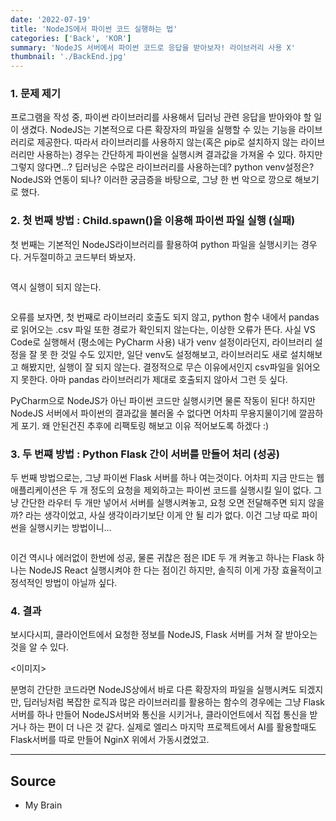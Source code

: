 ```yaml
---
date: '2022-07-19'
title: 'NodeJS에서 파이썬 코드 실행하는 법'
categories: ['Back', 'KOR']
summary: 'NodeJS 서버에서 파이썬 코드로 응답을 받아보자! 라이브러리 사용 X'
thumbnail: './BackEnd.jpg'
---
```


### 1. 문제 제기

프로그램을 작성 중, 파이썬 라이브러리를 사용해서 딥러닝 관련 응답을 받아와야 할 일이 생겼다.
NodeJS는 기본적으로 다른 확장자의 파일을 실행할 수 있는 기능을 라이브러리로 제공한다.
따라서 라이브러리를 사용하지 않는(혹은 pip로 설치하지 않는 라이브러리만 사용하는) 경우는 간단하게 파이썬을 실행시켜 결과값을
가져올 수 있다. 
하지만 그렇지 않다면...? 딥러닝은 수많은 라이브러리를 사용하는데? python venv설정은? NodeJS와 연동이 되나?
이러한 궁금증을 바탕으로, 그냥 한 번 악으로 깡으로 해보기로 했다. 

### 2. 첫 번째 방법 : Child.spawn()을 이용해 파이썬 파일 실행 (실패)

첫 번째는 기본적인 NodeJS라이브러리를 활용하여 python 파일을 실행시키는 경우다. 거두절미하고 코드부터 봐보자.

```

```

역시 실행이 되지 않는다.

```

```

오류를 보자면, 첫 번째로 라이브러리 호출도 되지 않고, python 함수 내에서 pandas로 읽어오는 .csv 파일 또한
경로가 확인되지 않는다는, 이상한 오류가 뜬다. 사실 VS Code로 실행해서 (평소에는 PyCharm 사용) 내가 venv 설정이라던지,
라이브러리 설정을 잘 못 한 것일 수도 있지만, 일단 venv도 설정해보고, 라이브러리도 새로 설치해보고 해봤지만, 실행이 잘 되지 않는다.
결정적으로 무슨 이유에서인지 csv파일을 읽어오지 못한다. 아마 pandas 라이브러리가 제대로 호출되지 않아서 그런 듯 싶다.

PyCharm으로 NodeJS가 아닌 파이썬 코드만 실행시키면 물론 작동이 된다! 하지만 NodeJS 서버에서 파이썬의 결과값을 불러올 수 없다면 어차피
무용지물이기에 깔끔하게 포기. 왜 안된건진 추후에 리팩토링 해보고 이유 적어보도록 하겠다 :)

### 3. 두 번쨰 방법 : Python Flask 간이 서버를 만들어 처리 (성공)

두 번째 방법으로는, 그냥 파이썬 Flask 서버를 하나 여는것이다. 어차피 지금 만드는 웹 애플리케이션은 두 개 정도의 요청을 제외하고는
파이썬 코드를 실행시킬 일이 없다. 그냥 간단한 라우터 두 개만 넣어서 서버를 실행시켜놓고, 요청 오면 전달해주면 되지 않을까? 라는 생각이었고,
사실 생각이라기보단 이게 안 될 리가 없다. 이건 그냥 따로 파이썬을 실행시키는 방법이니...

```

```

이건 역시나 에러없이 한번에 성공, 물론 귀찮은 점은 IDE 두 개 켜놓고 하나는 Flask 하나는 NodeJS React 실행시켜야 한 다는 점이긴 하지만,
솔직히 이게 가장 효율적이고 정석적인 방법이 아닐까 싶다.

### 4. 결과

보시다시피, 클라이언트에서 요청한 정보를 NodeJS, Flask 서버를 거쳐 잘 받아오는것을 알 수 있다.

<이미지>

분명히 간단한 코드라면 NodeJS상에서 바로 다른 확장자의 파일을 실행시켜도 되겠지만, 딥러닝처럼 복잡한 로직과
많은 라이브러리를 활용하는 함수의 경우에는 그냥 Flask서버를 하나 만들어 NodeJS서버와 통신을 시키거나, 클라이언트에서 직접 통신을 받거나
하는 편이 더 나은 것 같다. 실제로 엘리스 마지막 프로젝트에서 AI를 활용할때도 Flask서버를 따로 만들어 NginX 위에서 가동시켰었고.

---

## Source

- My Brain
